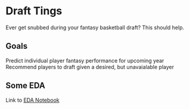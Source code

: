 # Draft Tings
Ever get snubbed during your fantasy basketball draft? This should help.

## Goals
Predict individual player fantasy performance for upcoming year
Recommend players to draft given a desired, but unavaialable player

## Some EDA
Link to [EDA Notebook](final_df_eda.ipynb)

